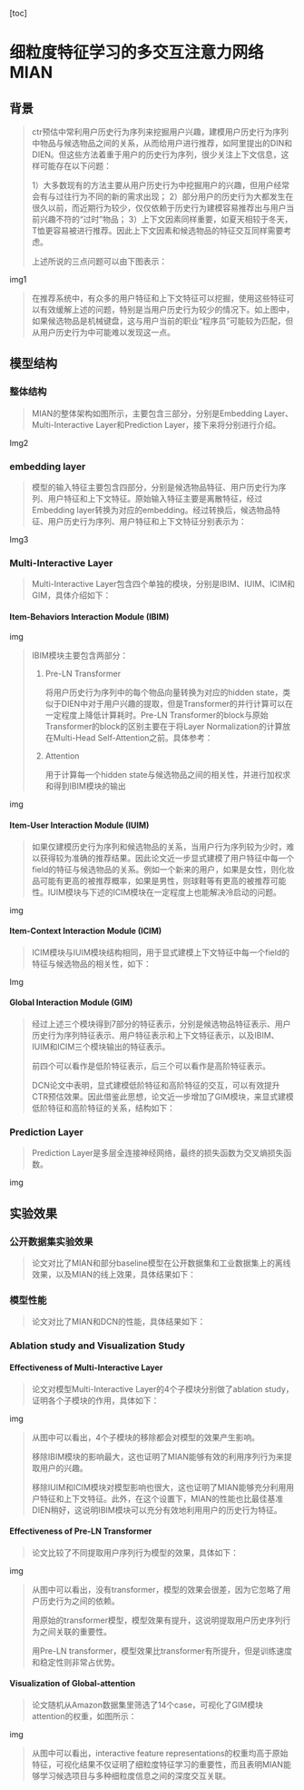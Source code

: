 [toc]

# 细粒度特征学习的多交互注意力网络MIAN

## 背景

> ctr预估中常利用户历史行为序列来挖掘用户兴趣，建模用户历史行为序列中物品与候选物品之间的关系，从而给用户进行推荐，如阿里提出的DIN和DIEN。但这些方法着重于用户的历史行为序列，很少关注上下文信息，这样可能存在以下问题：
>
> 1）大多数现有的方法主要从用户历史行为中挖掘用户的兴趣，但用户经常会有与过往行为不同的新的需求出现；
>  2）部分用户的历史行为大都发生在很久以前，而近期行为较少，仅仅依赖于历史行为建模容易推荐出与用户当前兴趣不符的“过时”物品；
>  3）上下文因素同样重要，如夏天相较于冬天，T恤更容易被进行推荐。因此上下文因素和候选物品的特征交互同样需要考虑。
>
> 上述所说的三点问题可以由下图表示：

img1

> 在推荐系统中，有众多的用户特征和上下文特征可以挖掘，使用这些特征可以有效缓解上述的问题，特别是当用户历史行为较少的情况下。如上图中，如果候选物品是机械键盘，这与用户当前的职业“程序员”可能较为匹配，但从用户历史行为中可能难以发现这一点。

## 模型结构

### 整体结构

> MIAN的整体架构如图所示，主要包含三部分，分别是Embedding Layer、Multi-Interactive Layer和Prediction Layer，接下来将分别进行介绍。

Img2

### embedding layer

> 模型的输入特征主要包含四部分，分别是候选物品特征、用户历史行为序列、用户特征和上下文特征。原始输入特征主要是离散特征，经过Embedding layer转换为对应的embedding。经过转换后，候选物品特征、用户历史行为序列、用户特征和上下文特征分别表示为：

Img3

### Multi-Interactive Layer

> Multi-Interactive Layer包含四个单独的模块，分别是IBIM、IUIM、ICIM和GIM，具体介绍如下：

#### Item-Behaviors Interaction Module (IBIM)

img

> IBIM模块主要包含两部分：
>
> 1. Pre-LN Transformer
>
>    将用户历史行为序列中的每个物品向量转换为对应的hidden state，类似于DIEN中对于用户兴趣的提取，但是Transformer的并行计算可以在一定程度上降低计算耗时。Pre-LN Transformer的block与原始Transformer的block的区别主要在于将Layer Normalization的计算放在Multi-Head Self-Attention之前。具体参考：
>
> 2. Attention
>
>    用于计算每一个hidden state与候选物品之间的相关性，并进行加权求和得到IBIM模块的输出

img

#### Item-User Interaction Module (IUIM)

> 如果仅建模历史行为序列和候选物品的关系，当用户行为序列较为少时，难以获得较为准确的推荐结果。因此论文近一步显式建模了用户特征中每一个field的特征与候选物品的关系。例如一个新来的用户，如果是女性，则化妆品可能有更高的被推荐概率，如果是男性，则球鞋等有更高的被推荐可能性。IUIM模块与下述的ICIM模块在一定程度上也能解决冷启动的问题。

img

#### Item-Context Interaction Module (ICIM)

> ICIM模块与IUIM模块结构相同，用于显式建模上下文特征中每一个field的特征与候选物品的相关性，如下：

Img

#### Global Interaction Module (GIM)

> 经过上述三个模块得到7部分的特征表示，分别是候选物品特征表示、用户历史行为序列特征表示、用户特征表示和上下文特征表示，以及IBIM、IUIM和ICIM三个模块输出的特征表示。
>
> 前四个可以看作是低阶特征表示，后三个可以看作是高阶特征表示。
>
> DCN论文中表明，显式建模低阶特征和高阶特征的交互，可以有效提升CTR预估效果。因此借鉴此思想，论文近一步增加了GIM模块，来显式建模低阶特征和高阶特征的关系，结构如下：



### Prediction Layer

> Prediction Layer是多层全连接神经网络，最终的损失函数为交叉熵损失函数。

img

## 实验效果

### 公开数据集实验效果

> 论文对比了MIAN和部分baseline模型在公开数据集和工业数据集上的离线效果，以及MIAN的线上效果，具体结果如下：

### 模型性能

> 论文对比了MIAN和DCN的性能，具体结果如下：

### Ablation study and Visualization Study

#### Effectiveness of Multi-Interactive Layer

> 论文对模型Multi-Interactive Layer的4个子模块分别做了ablation study，证明各个子模块的作用，具体如下：

img

> 从图中可以看出，4个子模块的移除都会对模型的效果产生影响。
>
> 移除IBIM模块的影响最大，这也证明了MIAN能够有效的利用序列行为来提取用户的兴趣。
>
> 移除IUIM和ICIM模块对模型影响也很大，这也证明了MIAN能够充分利用用户特征和上下文特征。此外，在这个设置下，MIAN的性能也比最佳基准DIEN稍好，这说明IBIM模块可以充分有效地利用用户的历史行为特征。

#### Effectiveness of Pre-LN Transformer

> 论文比较了不同提取用户序列行为模型的效果，具体如下：

img

> 从图中可以看出，没有transformer，模型的效果会很差，因为它忽略了用户历史行为之间的依赖。
>
> 用原始的transformer模型，模型效果有提升，这说明提取用户历史序列行为之间关联的重要性。
>
> 用Pre-LN transformer，模型效果比transformer有所提升，但是训练速度和稳定性则非常占优势。

#### Visualization of Global-attention

> 论文随机从Amazon数据集里筛选了14个case，可视化了GIM模块attention的权重，如图所示：

img

> 从图中可以看出，interactive feature representations的权重均高于原始特征，可视化结果不仅证明了细粒度特征学习的重要性，而且表明MIAN能够学习候选项目与多种细粒度信息之间的深度交互关联。